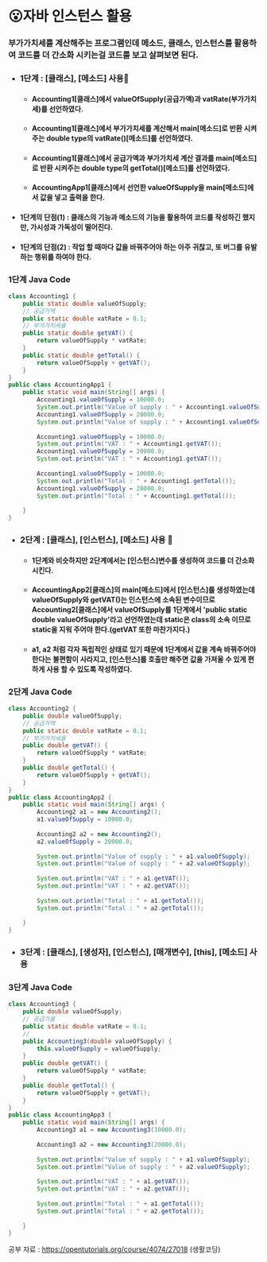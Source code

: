# 😮자바 인스턴스 활용

### 부가가치세를 계산해주는 프로그램인데 메소드, 클래스, 인스턴스를 활용하여 코드를 더 간소화 시키는걸 코드를 보고 살펴보면 된다.
* ### 1단계 : [클래스], [메소드] 사용🍎
   * #### Accounting1[클래스]에서 valueOfSupply(공급가액)과  vatRate(부가가치세)를 선언하였다.
   * #### Accounting1[클래스]에서 부가가치세를 계산해서 main[메소드]로 반환 시켜주는 double type의 vatRate()[메소드]를 선언하였다.
   * #### Accounting1[클래스]에서 공급가액과 부가가치세 계산 결과를 main[메소드]로 반환 시켜주는 double type의 getTotal()[메소드]를 선언하였다.
   * #### AccountingApp1[클래스]에서 선언한 valueOfSupply을 main[메소드]에서 값을 넣고 출력을 한다. 
* #### 1단계의 단점(1) : 클래스의 기능과 메소드의 기능을 활용하여 코드를 작성하긴 했지만, 가시성과 가독성이 떨어진다.
* #### 1단계의 단점(2) : 작업 할 때마다 값을 바꿔주어야 하는 아주 귀찮고, 또 버그를 유발하는 행위를 하여야 한다. 
   	
### 1단계 Java Code
```java
class Accounting1 {
	public static double valueOfSupply;
	// 공급가액
	public static double vatRate = 0.1;
	// 부가가치세율
	public static double getVAT() {
		return valueOfSupply * vatRate;
	}
	public static double getTotal() {
		return valueOfSupply + getVAT();
	}
}
public class AccountingApp1 {
	public static void main(String[] args) {
		Accounting1.valueOfSupply = 10000.0;
		System.out.println("Value of supply : " + Accounting1.valueOfSupply);
		Accounting1.valueOfSupply = 20000.0;
		System.out.println("Value of supply : " + Accounting1.valueOfSupply);
		
		Accounting1.valueOfSupply = 10000.0;
		System.out.println("VAT : " + Accounting1.getVAT());
		Accounting1.valueOfSupply = 20000.0;
		System.out.println("VAT : " + Accounting1.getVAT());
		
		Accounting1.valueOfSupply = 10000.0;
		System.out.println("Total : " + Accounting1.getTotal());
		Accounting1.valueOfSupply = 20000.0;
		System.out.println("Total : " + Accounting1.getTotal());
		
	}
}
```
* ### 2단계 : [클래스], [인스턴스], [메소드] 사용 🍓
   * #### 1단계와 비슷하지만 2단계에서는 [인스턴스]변수를 생성하여 코드를 더 간소화 시킨다. 
   * #### AccountingApp2[클래스]의 main[메소드]에서 [인스턴스]를 생성하였는데 valueOfSupply와 getVAT()는 인스턴스에 소속된 변수이므로 Accounting2[클래스]에서 valueOfSupply를 1단계에서 'public static double valueOfSupply'라고 선언하였는데 static은 class의 소속 이므로 static을 지워 주어야 한다.(getVAT 또한 마찬가지다.)
   * #### a1, a2 처럼 각자 독립적인 상태로 있기 때문에 1단계에서 값을 계속 바꿔주어야 한다는 불편함이 사라지고, [인스턴스]를 호출만 해주면 값을 가져올 수 있게 편하게 사용 할 수 있도록 작성하였다.

### 2단계 Java Code
```java
class Accounting2 {
	public double valueOfSupply;
	// 공급가액
	public static double vatRate = 0.1;
	// 부가가치세율
	public double getVAT() {
		return valueOfSupply * vatRate;
	}
	public double getTotal() {
		return valueOfSupply + getVAT();
	}
}
public class AccountingApp2 {
	public static void main(String[] args) {
		Accounting2 a1 = new Accounting2();
		a1.valueOfSupply = 10000.0;
		
		Accounting2 a2 = new Accounting2();
		a2.valueOfSupply = 20000.0;
		
		System.out.println("Value of supply : " + a1.valueOfSupply);
		System.out.println("Value of supply : " + a2.valueOfSupply);
		
		System.out.println("VAT : " + a1.getVAT());
		System.out.println("VAT : " + a2.getVAT());
		
		System.out.println("Total : " + a1.getTotal());
		System.out.println("Total : " + a2.getTotal());
		
	}
}
```
* ### 3단계 : [클래스], [생성자], [인스턴스], [매개변수], [this], [메소드] 사용

### 3단계 Java Code
```java
class Accounting3 {
	public double valueOfSupply;
	// 공급가율
	public static double vatRate = 0.1;
	//
	public Accounting3(double valueOfSupply) {
		this.valueOfSupply = valueOfSupply;
	}
	public double getVAT() {
		return valueOfSupply * vatRate;
	}
	public double getTotal() {
		return valueOfSupply + getVAT();
	}
}
public class AccountingApp3 {
	public static void main(String[] args) {
		Accounting3 a1 = new Accounting3(10000.0);
		
		Accounting3 a2 = new Accounting3(20000.0);
		
		System.out.println("Value of supply : " + a1.valueOfSupply);
		System.out.println("Value of supply : " + a2.valueOfSupply);
		
		System.out.println("VAT : " + a1.getVAT());
		System.out.println("VAT : " + a2.getVAT());
		
		System.out.println("Total : " + a1.getTotal());
		System.out.println("Total : " + a2.getTotal());
		
	}
}
```

공부 자료 : https://opentutorials.org/course/4074/27018 (생활코딩)
